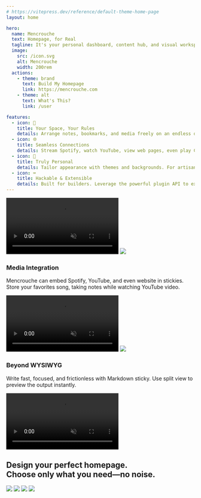 ```yaml
---
# https://vitepress.dev/reference/default-theme-home-page
layout: home

hero:
  name: Mencrouche
  text: Homepage, for Real
  tagline: It's your personal dashboard, content hub, and visual workspace – all in one.
  image:
    src: /icon.svg
    alt: Mencrouche
    width: 200rem
  actions:
    - theme: brand
      text: Build My Homepage
      link: https://mencrouche.com
    - theme: alt
      text: What's This?
      link: /user

features:
  - icon: 📝
    title: Your Space, Your Rules
    details: Arrange notes, bookmarks, and media freely on an endless dashboard. Finally, organization that adapts to you.
  - icon: 🌐
    title: Seamless Connections
    details: Stream Spotify, watch YouTube, view web pages, even play Chrome Dino game – without leaving your space.
  - icon: 🎨
    title: Truly Personal
    details: Tailor appearance with themes and backgrounds. For artisan, dive deep and tweak the CSS directly.
  - icon: ⌨️
    title: Hackable & Extensible
    details: Built for builders. Leverage the powerful plugin API to extend. Create the exact tools you need.
---
```



<div class="feature-grid">
    <video class="round hero" autoplay="" muted="" loop="true" playsinline="" src="/media/index/note.webm"></video>
    <img class="round" src="/media/index/spotify.webp"></img>
    <div class="feature-description"><h3>Media Integration</h3><p>Mencrouche can embed Spotify, YouTube, and even website in stickies. Store your favorites song, taking notes while watching YouTube video.</p></div>
    <video class="round hero" autoplay="" muted="" loop="true" playsinline="" src="/media/index/spotify.webm"></video>
    <img class="round" src="/media/index/markdown.webp"></img>
    <div class="feature-description"><h3>Beyond WYSIWYG</h3><p>Write fast, focused, and frictionless with Markdown sticky. Use split view to preview the output instantly.</p></div>
    <video class="round hero" autoplay="" muted="" loop="true" playsinline="" src="/media/index/markdown.webm"></video>
</div>

<div class="gallery">
    <h2>Design your perfect homepage.<div class="no-bold">Choose only what you need—no noise.</div></h2>
    <img src="/media/index/student.webp"></img>
    <img src="/media/index/cook.webp"></img>
    <img src="/media/index/tmr.webp"></img>
    <img src="/media/index/light.webp"></img>
</div>
